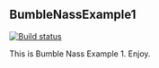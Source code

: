 BumbleNassExample1
----------------

[![Build status](https://ci.appveyor.com/api/projects/status/hp83wcnw5qc4tpl2/branch/main?svg=true)](https://ci.appveyor.com/project/tomdodd4598/ucl-phas0100-bumblenassexample1)

This is Bumble Nass Example 1. Enjoy.
